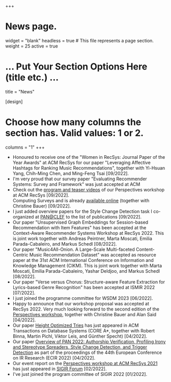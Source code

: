 +++
# News page.
widget = "blank"
headless = true  # This file represents a page section.
weight = 25 
active = true

# ... Put Your Section Options Here (title etc.) ...
title = "News"

[design]
  # Choose how many columns the section has. Valid values: 1 or 2.
  columns = "1"
+++
* Honoured to receive one of the "Women in RecSys: Journal Paper of the Year Awards" at ACM RecSys for our paper "Leveraging Affective Hashtags for Ranking Music Recommendations", together with Yi-Hsuan Yang, Chih-Ming Chen, and Ming-Feng Tsai [09/2022].  
* I'm very proud that our survey paper "Evaluating Recommender Systems: Survey and Framework" was just accepted at ACM
* Check out the [program and teaser videos](https://perspectives-ws.github.io/2022/) of our Perspectives workshop at ACM RecSys [09/2022].  
  Computing Surveys and is already [available online](https://dl.acm.org/doi/10.1145/3556536) (together with Christine Bauer) [09/2022]. 
* I just added overview papers for the Style Change Detection task I co-organized at [PAN@CLEF](https://pan.webis.de) to
  the list of publications [09/2022].  
* Our paper "Unsupervised Graph Embeddings for Session-based Recommendation with Item Features" has been accepted at the
  Context-Aware Recommender Systems Workshop at RecSys 2022. This is joint work together with Andreas Peintner, Marta
Moscati, Emilia Parada-Cabaleiro, and Markus Schedl [08/2022].  
* Our paper "Music4All-Onion. A Large-Scale Multi-faceted Content-Centric Music Recommendation Dataset" was accepted as resource paper at the 31st ACM International Conference on Information and Knowledge Management (CIKM). This is joint work together with Marta Moscati, Emilia Parada-Cabaleiro, Yashar Deldjoo, and Markus Schedl [08/2022].  
* Our paper "Verse versus Chorus: Structure-aware Feature Extraction for Lyrics-based Genre Recognition" has been
  accepted at ISMIR 2022 [07/2022].  
* I just joined the programme committee for WSDM 2023 [06/2022].  
* Happy to announce that our workshop proposal was accepted at RecSys 2022. Very much looking forward to the second
  edition of the [Perspectives workshop](https://perspectives-ws.github.io/2022/), together with Christine Bauer and
Alan Said [04/2022].
* Our paper [Height Optimized Tries](https://dl.acm.org/doi/10.1145/3506692) has just appeared in ACM Transactions on Database Systems (CORE A\*, together with Robert Binna, Martin Pichl, Viktor Leis, and Günther Specht) [04/2022].
* Our paper [Overview of PAN 2022: Authorship Verification, Profiling Irony and Stereotype Spreaders, Style Change
  Detection, and Trigger Detection](https://link.springer.com/chapter/10.1007/978-3-030-99739-7_42) as part of the
proceedings of the 44th European Conference on IR Research (ECIR 2022) [04/2022].  
* Our event report on the [Perspectives workshop at ACM RecSys 2021](https://perspectives-ws.github.io/2021/) has just appeared in [SIGIR Forum](https://sigir.org/forum/issues/december-2021/) [02/2022].
* I've just joined the program committee of SIGIR 2022 [01/2022].
